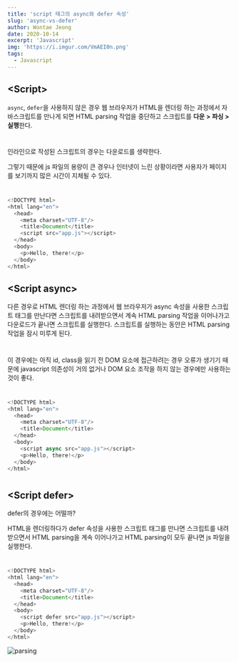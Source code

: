 ```yaml
---
title: 'script 태그의 async와 defer 속성'
slug: 'async-vs-defer'
author: Wontae Jeong
date: 2020-10-14
excerpt: 'Javascript'
img: 'https://i.imgur.com/VmAEI0n.png'
tags:
  - Javascript
---
```


## &lt;Script&gt;

`async`, `defer`을 사용하지 않은 경우 웹 브라우저가 HTML을 렌더링 하는 과정에서 자바스크립트를 만나게 되면 HTML parsing 작업을 중단하고 스크립트를 **다운 > 파싱 > 실행**한다.

#

<p class="box">
인라인으로 작성된 스크립트의 경우는 다운로드를 생략한다.
</p>
그렇기 때문에 js 파일의 용량이 큰 경우나 인터넷이 느린 상황이라면 사용자가 페이지를 보기까지 많은 시간이 지체될 수 있다.

#

```js
<!DOCTYPE html>
<html lang="en">
  <head>
    <meta charset="UTF-8"/>
    <title>Document</title>
    <script src="app.js"></script>
  </head>
  <body>
    <p>Hello, there!</p>
  </body>
</html>
```

## &lt;Script async&gt;

다른 경우로 HTML 렌더링 하는 과정에서 웹 브라우저가 async 속성을 사용한 스크립트 태그를 만난다면 스크립트를 내려받으면서 계속 HTML parsing 작업을 이어나가고 다운로드가 끝나면 스크립트를 실행한다. 스크립트를 실행하는 동안은 HTML parsing 작업을 잠시 미루게 된다.

#

이 경우에는 아직 id, class을 읽기 전 DOM 요소에 접근하려는 경우 오류가 생기기 때문에 javascript 의존성이 거의 없거나 DOM 요소 조작을 하지 않는 경우에만 사용하는 것이 좋다.

#

```js
<!DOCTYPE html>
<html lang="en">
  <head>
    <meta charset="UTF-8"/>
    <title>Document</title>
  </head>
  <body>
    <script async src="app.js"></script>
    <p>Hello, there!</p>
  </body>
</html>
```

#

## &lt;Script defer&gt;

defer의 경우에는 어떨까?

HTML을 렌더링하다가 defer 속성을 사용한 스크립트 태그를 만나면 스크립트를 내려받으면서 HTML parsing을 계속 이어나가고 HTML parsing이 모두 끝나면 js 파일을 실행한다.

#

```js
<!DOCTYPE html>
<html lang="en">
  <head>
    <meta charset="UTF-8"/>
    <title>Document</title>
  </head>
  <body>
    <script defer src="app.js"></script>
    <p>Hello, there!</p>
  </body>
</html>
```

<img src="https://i.imgur.com/RFALodm.png" alt="parsing">
